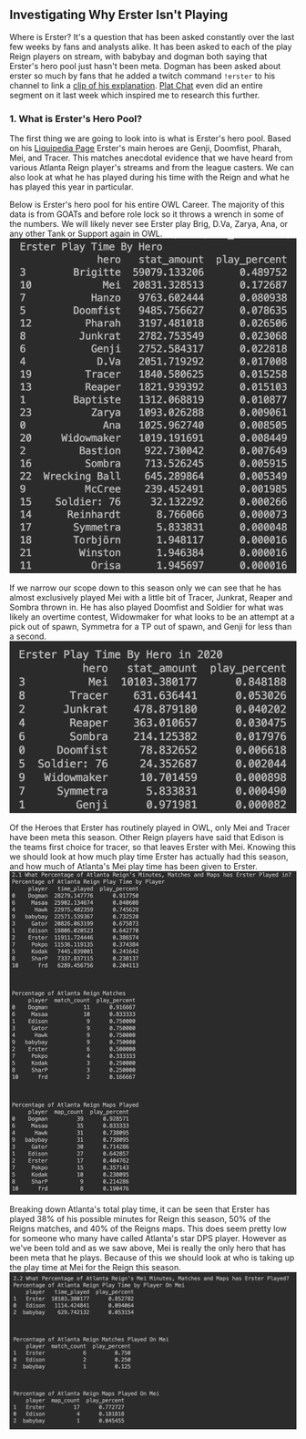 ## Investigating Why Erster Isn't Playing

Where is Erster? It's a question that has been asked constantly over the last few weeks by fans and analysts alike.
It has been asked to each of the play Reign players on stream, with babybay and dogman both saying that Erster's hero pool just hasn't been meta.
Dogman has been asked about erster so much by fans that he added a twitch command `!erster` to his channel to link a [clip of his explanation](https://www.twitch.tv/dogman/clip/GeniusModernDonkeyOSfrog).
[Plat Chat](https://youtu.be/6yqtS6xK0JI?t=1380) even did an entire segment on it last week which inspired me to research this further.

### 1. What is Erster's Hero Pool?

The first thing we are going to look into is what is Erster's hero pool. Based on his [Liquipedia Page](https://liquipedia.net/overwatch/Jeong_Joon) Erster's main heroes are Genji, Doomfist, Pharah, Mei, and Tracer.
This matches anecdotal evidence that we have heard from various Atlanta Reign player's streams and from the league casters. We can also look at what he has played during his time with the Reign and what he has played this year in particular.

Below is Erster's hero pool for his entire OWL Career. The majority of this data is from GOATs and
before role lock so it throws a wrench in some of the numbers. We will likely never see Erster play Brig, D.Va, Zarya, Ana, or any other Tank or Support again in OWL. <br>
![Hero Pool](screen_shots/hero_pool.png)

If we narrow our scope down to this season only  we can see that he has almost exclusively played Mei with a little bit of Tracer, Junkrat, Reaper and Sombra thrown in.
He has also played Doomfist and Soldier for what was likely an overtime contest, Widowmaker for what looks to be an attempt at a pick out of spawn, Symmetra for a TP out of spawn, and Genji for less than a second.  <br>
![Hero Pool](screen_shots/hero_pool_2020.png)

Of the Heroes that Erster has routinely played in OWL, only Mei and Tracer have been meta this season.
Other Reign players have said that Edison is the teams first choice for tracer, so that leaves Erster with Mei.
Knowing this we should look at how much play time Erster has actually had this season, and how much of Atlanta's Mei play time has been given to Erster.
<br>
![Atlanta Reign Playtime](screen_shots/atlanta_playtime.png)

Breaking down Atlanta's total play time, it can be seen that Erster has played 38% of his possible minutes for Reign this season,
50% of the Reigns matches, and 40% of the Reigns maps. This does seem pretty low for someone who many have called Atlanta's star DPS player.
However as we've been told and as we saw above, Mei is really the only hero that has been meta that he plays. Because of this we should look at who is taking up the play time at Mei for the Reign this season.
<br>
![Atlanta Reign Mei Playtime](screen_shots/atlanta_mei_playtime.png)
